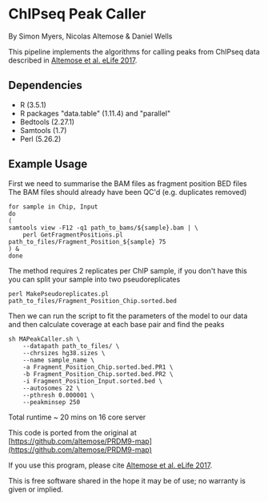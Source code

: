 # ChIPseq Peak Caller

By Simon Myers, Nicolas Altemose & Daniel Wells

This pipeline implements the algorithms for calling peaks from ChIPseq data described in [Altemose et al. eLife 2017](https://elifesciences.org/articles/28383).

## Dependencies
- R (3.5.1)
- R packages "data.table" (1.11.4) and "parallel"
- Bedtools (2.27.1)
- Samtools (1.7)
- Perl (5.26.2)

## Example Usage
First we need to summarise the BAM files as fragment position BED files
The BAM files should already have been QC'd (e.g. duplicates removed)
```{bash}
for sample in Chip, Input
do
(
samtools view -F12 -q1 path_to_bams/${sample}.bam | \
	perl GetFragmentPositions.pl path_to_files/Fragment_Position_${sample} 75
) &
done
```

The method requires 2 replicates per ChIP sample, if you don't have this you can split your sample into two pseudoreplicates
```{bash}
perl MakePseudoreplicates.pl path_to_files/Fragment_Position_Chip.sorted.bed
```

Then we can run the script to fit the parameters of the model to our data and then calculate coverage at each base pair and find the peaks
```{bash}
sh MAPeakCaller.sh \
	--datapath path_to_files/ \
	--chrsizes hg38.sizes \
	--name sample_name \
	-a Fragment_Position_Chip.sorted.bed.PR1 \
	-b Fragment_Position_Chip.sorted.bed.PR2 \
	-i Fragment_Position_Input.sorted.bed \
	--autosomes 22 \
	--pthresh 0.000001 \
	--peakminsep 250
```

Total runtime ~ 20 mins on 16 core server

This code is ported from the original at [https://github.com/altemose/PRDM9-map](https://github.com/altemose/PRDM9-map)

If you use this program, please cite [Altemose et al. eLife 2017](https://elifesciences.org/articles/28383).

This is free software shared in the hope it may be of use; no warranty is given or implied.
